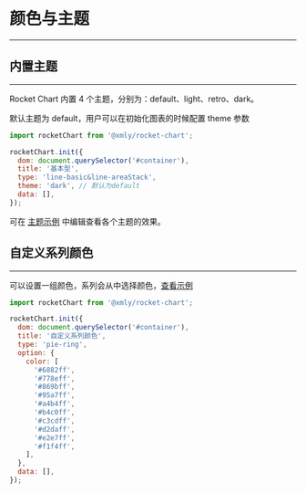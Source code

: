 # 颜色与主题

---

## 内置主题

---

Rocket Chart 内置 4 个主题，分别为：default、light、retro、dark。

默认主题为 default，用户可以在初始化图表的时候配置 theme 参数

```js
import rocketChart from '@xmly/rocket-chart';

rocketChart.init({
  dom: document.querySelector('#container'),
  title: '基本型',
  type: 'line-basic&line-areaStack',
  theme: 'dark', // 默认为default
  data: [],
});
```

可在 [主题示例](/rocket-chart-gallery/example/play#common-setTheme) 中编辑查看各个主题的效果。

<!-- ## 注册主题

---

> 没有内置在图表库中的主题，需要自己加载，这些主题可以在 [echarts 的主题编辑器](https://www.echartsjs.com/theme-builder/) 里访问到。也可以使用这个主题编辑器，自己编辑主题。 -->

## 自定义系列颜色

---

可以设置一组颜色，系列会从中选择颜色，[查看示例](/rocket-chart-gallery/example/play#other-customizeColor)

```js
import rocketChart from '@xmly/rocket-chart';

rocketChart.init({
  dom: document.querySelector('#container'),
  title: '自定义系列颜色',
  type: 'pie-ring',
  option: {
    color: [
      '#6882ff',
      '#778eff',
      '#869bff',
      '#95a7ff',
      '#a4b4ff',
      '#b4c0ff',
      '#c3cdff',
      '#d2daff',
      '#e2e7ff',
      '#f1f4ff',
    ],
  },
  data: [],
});
```
